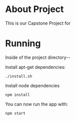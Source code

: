 # About Project
This is our Capstone Project for 

# Running
Inside of the project directory--

Install apt-get dependencies:
```
./install.sh
```

Install node dependencies 
```
npm install
```

You can now run the app with:
```
npm start
```
